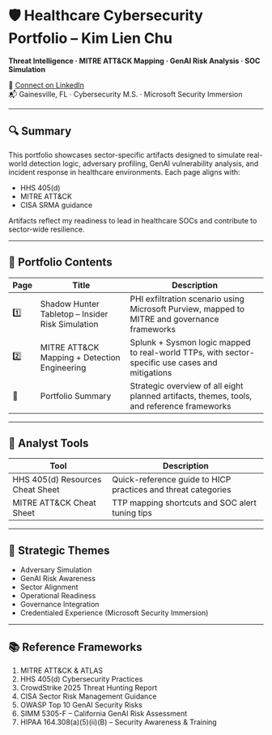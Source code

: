 # 🛡️ Healthcare Cybersecurity Portfolio – Kim Lien Chu  
**Threat Intelligence · MITRE ATT&CK Mapping · GenAI Risk Analysis · SOC Simulation**

🔗 [Connect on LinkedIn](https://www.linkedin.com/in/kim-lien-chu-72924942/)  
📬 Gainesville, FL · Cybersecurity M.S. · Microsoft Security Immersion  

---

## 🔍 Summary  
This portfolio showcases sector-specific artifacts designed to simulate real-world detection logic, adversary profiling, GenAI vulnerability analysis, and incident response in healthcare environments. Each page aligns with:

- HHS 405(d)  
- MITRE ATT&CK  
- CISA SRMA guidance  

Artifacts reflect my readiness to lead in healthcare SOCs and contribute to sector-wide resilience.

---

## 📁 Portfolio Contents

| Page | Title | Description |
|------|-------|-------------|
| 1️⃣ | Shadow Hunter Tabletop – Insider Risk Simulation | PHI exfiltration scenario using Microsoft Purview, mapped to MITRE and governance frameworks |
| 2️⃣ | MITRE ATT&CK Mapping + Detection Engineering | Splunk + Sysmon logic mapped to real-world TTPs, with sector-specific use cases and mitigations |
| 📄 | Portfolio Summary | Strategic overview of all eight planned artifacts, themes, tools, and reference frameworks |

---

## 🧰 Analyst Tools

| Tool | Description |
|------|-------------|
| HHS 405(d) Resources Cheat Sheet | Quick-reference guide to HICP practices and threat categories |
| MITRE ATT&CK Cheat Sheet | TTP mapping shortcuts and SOC alert tuning tips |

---

## 🎯 Strategic Themes

- Adversary Simulation  
- GenAI Risk Awareness  
- Sector Alignment  
- Operational Readiness  
- Governance Integration  
- Credentialed Experience (Microsoft Security Immersion)

---

## 📚 Reference Frameworks

1. MITRE ATT&CK & ATLAS  
2. HHS 405(d) Cybersecurity Practices  
3. CrowdStrike 2025 Threat Hunting Report  
4. CISA Sector Risk Management Guidance  
5. OWASP Top 10 GenAI Security Risks  
6. SIMM 5305-F – California GenAI Risk Assessment  
7. HIPAA 164.308(a)(5)(ii)(B) – Security Awareness & Training  
